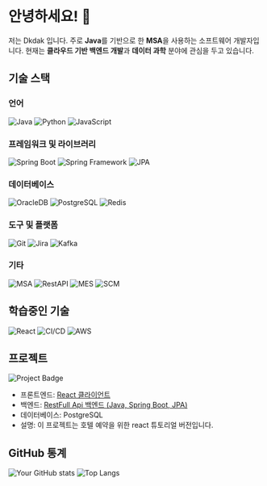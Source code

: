 
<!--
**Dkdak/Dkdak** is a ✨ _special_ ✨ repository because its `README.md` (this file) appears on your GitHub profile.

Here are some ideas to get you started:

- 🔭 I’m currently working on ...
- 🌱 I’m currently learning ...
- 👯 I’m looking to collaborate on ...
- 🤔 I’m looking for help with ...
- 💬 Ask me about ...
- 📫 How to reach me: ...
- 😄 Pronouns: ...
- ⚡ Fun fact: ...
-->


# 안녕하세요! 👋

저는 Dkdak 입니다. 주로 **Java**를 기반으로 한 **MSA**을 사용하는 소프트웨어 개발자입니다. 현재는 **클라우드 기반 백엔드 개발**과 **데이터 과학** 분야에 관심을 두고 있습니다.


## 기술 스택

### 언어
![Java](https://img.shields.io/badge/Java-007396?style=for-the-badge&logo=java&logoColor=white)
![Python](https://img.shields.io/badge/Python-3776AB?style=for-the-badge&logo=python&logoColor=white)
![JavaScript](https://img.shields.io/badge/JavaScript-F7DF1E?style=for-the-badge&logo=javascript&logoColor=black)

### 프레임워크 및 라이브러리
![Spring Boot](https://img.shields.io/badge/Spring%20Boot-6DB33F?style=for-the-badge&logo=springboot&logoColor=white)
![Spring Framework](https://img.shields.io/badge/Spring%20Framework-6DB33F?style=for-the-badge&logo=spring&logoColor=white)
![JPA](https://img.shields.io/badge/JPA-59666C?style=for-the-badge&logo=hibernate&logoColor=white)

### 데이터베이스
![OracleDB](https://img.shields.io/badge/OracleDB-F80000?style=for-the-badge&logo=oracle&logoColor=white)
![PostgreSQL](https://img.shields.io/badge/PostgreSQL-4169E1?style=for-the-badge&logo=postgresql&logoColor=white)
![Redis](https://img.shields.io/badge/Redis-DC382D?style=for-the-badge&logo=redis&logoColor=white)

### 도구 및 플랫폼
![Git](https://img.shields.io/badge/Git-F05032?style=for-the-badge&logo=git&logoColor=white)
![Jira](https://img.shields.io/badge/Jira-0052CC?style=for-the-badge&logo=jira&logoColor=white)
![Kafka](https://img.shields.io/badge/Kafka-231F20?style=for-the-badge&logo=apachekafka&logoColor=white)

### 기타
![MSA](https://img.shields.io/badge/MSA-008FCC?style=for-the-badge)
![RestAPI](https://img.shields.io/badge/RestAPI-008FC7?style=for-the-badge)
![MES](https://img.shields.io/badge/MES-33A7FF?style=for-the-badge)
![SCM](https://img.shields.io/badge/SCM-8E44AD?style=for-the-badge)

## 학습중인 기술
![React](https://img.shields.io/badge/React-61DAFB?style=for-the-badge&logo=react&logoColor=black)
![CI/CD](https://img.shields.io/badge/CI%2FCD-4285F4?style=for-the-badge)
![AWS](https://img.shields.io/badge/AWS-232F3E?style=for-the-badge&logo=amazonaws&logoColor=white)


## 프로젝트
![Project Badge](https://img.shields.io/badge/Project%20Name-room--rent-blue?style=for-the-badge)
- 프론트엔드: [React 클라이언트](https://github.com/dkdak/rentRoom-client)
- 백엔드: [RestFull Api 백엔드 (Java, Spring Boot, JPA)](https://github.com/dkdak/rentRoom-client)
- 데이터베이스: PostgreSQL
- 설명: 이 프로젝트는 호텔 예약을 위한 react 튜토리얼 버전입니다.

  
<!--
### [Project 2](https://github.com/yourusername/project2)
![Project 2](https://img.shields.io/badge/Project%202-Python%2C%20Django-blue?style=for-the-badge)
- 설명: 이 프로젝트는...
-->


## GitHub 통계
![Your GitHub stats](https://github-readme-stats.vercel.app/api?username=yourusername&show_icons=true)
![Top Langs](https://github-readme-stats.vercel.app/api/top-langs/?username=yourusername&layout=compact)


<!--
## 연락처
![Email](https://img.shields.io/badge/your.email@example.com-D14836?style=for-the-badge&logo=gmail&logoColor=white)
[![LinkedIn](https://img.shields.io/badge/LinkedIn-0077B5?style=for-the-badge&logo=linkedin&logoColor=white)](https://linkedin.com/in/yourprofile)
-->
